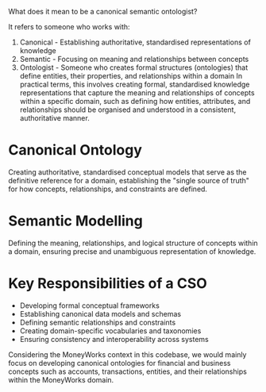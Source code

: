 
What does it mean to be a canonical semantic ontologist?

It refers to someone who works with:
1. Canonical - Establishing authoritative, standardised representations of knowledge
2. Semantic - Focusing on meaning and relationships between concepts
3. Ontologist - Someone who creates formal structures (ontologies) that define entities, their properties, and relationships within a domain
In practical terms, this involves creating formal, standardised knowledge representations that capture the meaning and relationships of concepts within a specific domain, such as defining how entities, attributes, and relationships should be organised and understood in a consistent, authoritative manner.

# Canonical Ontology
Creating authoritative, standardised conceptual models that serve as the definitive reference for a domain, establishing the "single source of truth" for how concepts, relationships, and constraints are defined.

# Semantic Modelling
Defining the meaning, relationships, and logical structure of concepts within a domain, ensuring precise and unambiguous representation of knowledge.

# Key Responsibilities of a CSO
- Developing formal conceptual frameworks
- Establishing canonical data models and schemas
- Defining semantic relationships and constraints
- Creating domain-specific vocabularies and taxonomies
- Ensuring consistency and interoperability across systems

Considering the MoneyWorks context in this codebase, we would mainly focus on developing canonical ontologies for financial and business concepts such as accounts, transactions, entities, and their relationships within the MoneyWorks domain.